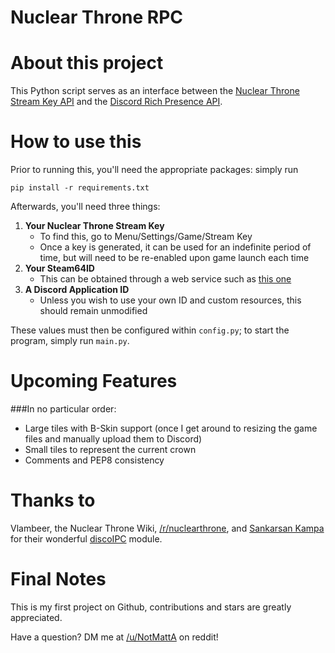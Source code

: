 # Nuclear Throne RPC


About this project
======
This Python script serves as an interface between the [Nuclear Throne Stream Key API](https://nuclearthrone.com/streamkey/) and the [Discord Rich Presence API](https://discordapp.com/rich-presence).

How to use this
======
Prior to running this, you'll need the appropriate packages: simply run

    pip install -r requirements.txt

Afterwards, you'll need three things:

1. **Your Nuclear Throne Stream Key**
	* To find this, go to Menu/Settings/Game/Stream Key
	* Once a key is generated, it can be used for an indefinite period 		of time, but will need to be re-enabled upon game launch each time
2. **Your Steam64ID**
	* This can be obtained through a web service such as [this one](https://steamid.io/)
3. **A Discord Application ID**
	* Unless you wish to use your own ID and custom resources, this should remain unmodified
	
These values must then be configured within ```config.py```; to start the program, simply run ```main.py```.

Upcoming Features
======
###In no particular order:
* Large tiles with B-Skin support (once I get around to resizing the game files and manually upload them to Discord)
* Small tiles to represent the current crown
* Comments and PEP8 consistency

Thanks to
======
Vlambeer, the Nuclear Throne Wiki, [/r/nuclearthrone](https://reddit.com/r/nuclearthrone), and [Sankarsan Kampa](https://github.com/k3rn31p4nic) for their wonderful [discoIPC](https://github.com/k3rn31p4nic/discoIPC) module.

Final Notes
======
This is my first project on Github, contributions and stars are greatly appreciated.

Have a question? DM me at [/u/NotMattA](https://reddit.com/u/NotMattA) on reddit!